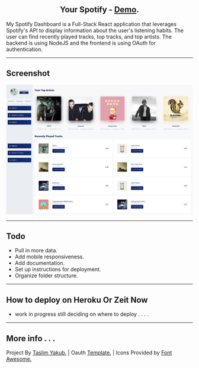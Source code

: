 <p align="center"><h2 align="center">Your Spotify - <a target="_blank" href="https://yourspotify.now.sh/">Demo</a>. </h2></p>

<p align="left">My Spotify Dashboard is a Full-Stack React application that leverages Spotify's API to display information about the user's listening habits. The user can find recently played tracks, top tracks, and top artists. The backend is using NodeJS and the frontend is using OAuth for authentication.</p>

---

<p align="left"><h2 align="left">Screenshot</h2></p>

<p align="center"> <img src="./src/assets/preview.png" /> </p>

---
<p align="left"><h2 align="left">Todo</h2></p>

- Pull in more data.
- Add mobile responsiveness.
- Add documentation.
- Set up instructions for deployment.
- Organize folder structure.

---
<p align="left"><h2 align="left">How to deploy on Heroku Or Zeit Now</h2></p>

- work in progress still deciding on where to deploy . . . . 

---
<p align="left"><h2 align="left">More info . . .</h2></p>
<p align="left"> Project By <a target="_blank" href="https://taslim.me/">Taslim Yakub.</a> | Oauth <a target="_blank" href="https://github.com/mpj/oauth-bridge-template">Template.</a> | Icons Provided by <a target="_blank" href="https://fontawesome.com">Font Awesome.</a> </p>
